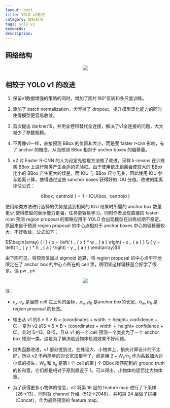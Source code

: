 ```yaml
---
layout: post
title: YOLO v2笔记
category: 目标检测
tags: yolo v2
keywords:
description:
---
```


## 网络结构

<center>

<img src="https://raw.githubusercontent.com/chiemon/chiemon.github.io/master/img/YOLO/v2-1.png">

</center>

## 相较于 YOLO v1 的改进

1. 保留v1数据增强的策略的同时，增加了图片180°反转和多尺度训练。

2. 添加了 batch normalization，舍弃掉了 dropout，提升模型泛化能力的同时使得模型更容易收敛。

3. 首次提出 darknet19，并用全卷积替代全连接，解决了v1全连接的问题，大大减少了参数规模。

4. 不再像v1一样，直接预测 BBox 的位置和大小，而是受 faster r-cnn 影响，有了 anchor 的概念，从而预测 BBox 相对于 anchor boxes 的偏移量。

5. v2 对 Faster R-CNN 的人为设定先验框方法做了改进，采样 k-means 在训练集 BBox 上进行聚类产生合适的先验框。由于使用欧氏距离会使较大的 BBox 比小的 BBox 产生更大的误差，而 IOU 与 BBox 尺寸无关，因此使用 IOU 参与距离计算，使得通过这些 sanchor boxes 获得好的 IOU 分值。改进的距离评估公式：  

$$\mathrm { d } ( \mathrm { box } , \text { centroid } ) = 1 - \mathrm { IOU } ( \mathrm { box } , \text { centroid } )$$

使用聚类方法进行选择的优势是达到相同的 IOU 结果时所需的 anchor box 数量更少,使得模型的表示能力更强，任务更容易学习。同时作者发现直接把 faster-rcnn 预测 region proposal 的策略应用于 YOLO 会出现模型在训练初期不稳定。原因来自于预测 region proposal 的中心点相对于 anchor boxes 中心的偏移量较大，不好收敛，公式如下：

<div>
$$\begin{array} { l } { x = \left( t _ { x } * w _ { a } \right) - x _ { a } } \\ { y = \left( t _ { y } * h _ { a } \right) - y _ { a } } \end{array}$$
</div>

由下图可见，将预测值加以 sigmoid 运算，将 region proposal 的中心点牢牢地限定在了 anchor box 的中心点所在的 cell 里，很明显这样偏移量会好学了很多。偏 pw , ph 

<center>

<img src="https://raw.githubusercontent.com/chiemon/chiemon.github.io/master/img/YOLO/v2-2.png">

</center>

注：

- $c _ { x } , c _ { y }$ 是当前 cell 左上角的坐标，$p _ { w } , p _ { h }$ 是anchor box的长宽，$b _ { w } , b _ { h }$  是 region proposal 的长宽。

- 输出从 v1 的S × S × B × (coordinates + width ＋ height+ confidence + C)，变为 v2 的S × S × B × (coordinates + width ＋ height+ confidence + C)。此时 S=13，B=5，且从 v1 的一个 cell 预测一个类变为了一个 anchor box 预测一类。这是为了解决临近物体检测效果不好问题。

- 损失函数改进，v1 部分提到过，在处理大、小物体上，损失计算设计的不太好，所以 v2 不再简单的对长宽加根号了，而是用 $2 - \mathrm { W } _ { i j ^ { * } } h _ { i j }$ 作为系数加大对小框的损失，$\mathrm { W } _ { i j }$ 和 $\mathrm { h } _ { i j }$ 是第 i 个 cell 的第 j 个 BBox 所匹配到的 ground truth 的长和宽，它们都是相对于原则趋近于 1。可以得出，小物体的惩罚比大物体重。

- 为了获得更多小物体的信息，v2 将第 16 层的 feature map 进行了下采样（26->13），同时将 channel 升维（512->2048），并和第 24 层做了拼接（Concat），作为最终预测的 feature map。